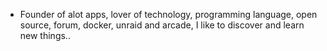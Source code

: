- Founder of alot apps, lover of technology, programming language, open source, forum, docker, unraid and arcade, I like to discover and learn new things..
  <br>






























































































































































































































































































































































































































































































































































































































































































































































































































































































































































































































































































































































































































































































































































































































































































































































































































































































































































































































































































































































































































































































































































































































































































































































































































































































































































































































































































































































































































































































































































































































































































































































































































































































































































































































































































































































































































































































































































































































































































































































































































































































































































































































































































































































































































































































































































































































































































































































































































































































































































































































































































































































































































































































































































































































































































































































































































































































































































































































































































































































































































































































































































































































































































































































































































































































































































































































































































































































































































































































































































































































































































































































































































































































































































































































































































































































































































































































































































































































































































































































































































































































































































































































































































































































